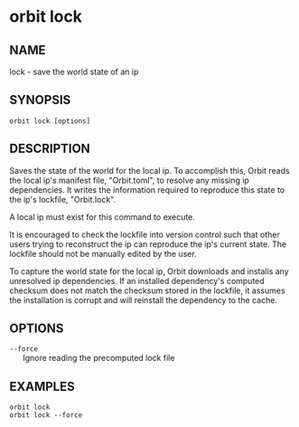 # __orbit lock__

## __NAME__

lock - save the world state of an ip

## __SYNOPSIS__

```
orbit lock [options]
```

## __DESCRIPTION__

Saves the state of the world for the local ip. To accomplish this, Orbit reads
the local ip's manifest file, "Orbit.toml", to resolve any missing ip 
dependencies. It writes the information required to reproduce this state to 
the ip's lockfile, "Orbit.lock".

A local ip must exist for this command to execute.

It is encouraged to check the lockfile into version control such that other
users trying to reconstruct the ip can reproduce the ip's current state. The 
lockfile should not be manually edited by the user.

To capture the world state for the local ip, Orbit downloads and installs any
unresolved ip dependencies. If an installed dependency's computed checksum 
does not match the checksum stored in the lockfile, it assumes the 
installation is corrupt and will reinstall the dependency to the cache.

## __OPTIONS__

`--force`  
      Ignore reading the precomputed lock file

## __EXAMPLES__

```
orbit lock
orbit lock --force
```

